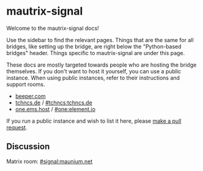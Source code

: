 # mautrix-signal
Welcome to the mautrix-signal docs!

Use the sidebar to find the relevant pages. Things that are the same for all
bridges, like setting up the bridge, are right below the "Python-based bridges"
header. Things specific to mautrix-signal are under this page.

These docs are mostly targeted towards people who are hosting the bridge
themselves. If you don't want to host it yourself, you can use a public
instance. When using public instances, refer to their instructions and support
rooms.

* [beeper.com](https://www.beeper.com/)
* [tchncs.de](https://tchncs.de/matrix)
  / [#tchncs:tchncs.de](https://matrix.to/#/#tchncs:tchncs.de)
* [one.ems.host](https://element.io/element-one)
  / [#one:element.io](https://matrix.to/#/#one:element.io)

If you run a public instance and wish to list it here, please [make a pull request](https://github.com/mautrix/docs/blob/master/bridges/python/signal/index.md).

## Discussion
Matrix room: [#signal:maunium.net](https://matrix.to/#/#signal:maunium.net)
